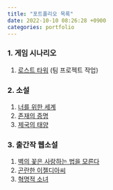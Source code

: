 ```yaml
---
title: "포트폴리오 목록"
date: 2022-10-10 08:26:28 +0900
categories: portfolio 
---
```

### 1. 게임 시나리오
  1. [로스트 타워] (팀 프로젝트 작업)

### 2. 소설
  1. [너를 위한 세계]
  2. [존재의 증명]
  3. [제국의 태양]

### 3. 출간작 웹소설
1. [벽의 꽃은 사랑하는 법을 모른다]
2. [곤란한 이젤디아씨]
3. [혁명적 소녀]

  [너를 위한 세계]: https://bloodfairy.github.io/portfolio_romancefantasy_novel1/novel1/
  [존재의 증명]: https://bloodfairy.github.io/portfolio_romancefantasy_novel2/novel2/
  [제국의 태양]: https://bloodfairy.github.io/portfolio_romancefantasy_novel3/novel3/
  [로스트 타워]: https://bloodfairy.github.io/portfolio_scenario1/scenario1/
  [벽의 꽃은 사랑하는 법을 모른다]: https://page.kakao.com/content/48703580
  [곤란한 이젤디아씨]: https://series.naver.com/novel/detail.series?productNo=4358389
  [혁명적 소녀]: https://page.kakao.com/content/53484141